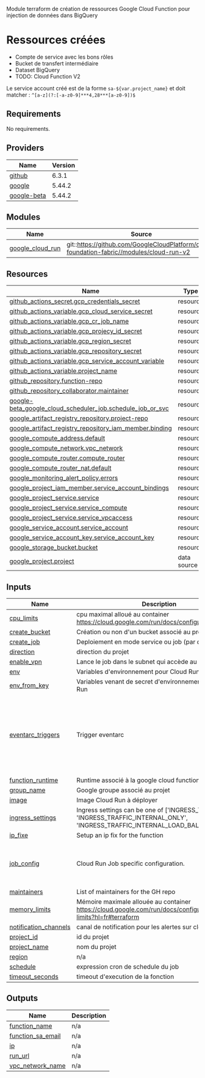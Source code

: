 Module terraform de création de ressources Google Cloud Function pour injection de données dans BigQuery

# Ressources créées
* Compte de service avec les bons rôles
* Bucket de transfert intermédiaire
* Dataset BigQuery
* TODO: Cloud Function V2

Le service account créé est de la forme `sa-${var.project_name}` et doit matcher : `^[a-z](?:[-a-z0-9]***4,28***[a-z0-9])$`

<!-- BEGIN_TF_DOCS -->
## Requirements

No requirements.

## Providers

| Name | Version |
|------|---------|
| <a name="provider_github"></a> [github](#provider\_github) | 6.3.1 |
| <a name="provider_google"></a> [google](#provider\_google) | 5.44.2 |
| <a name="provider_google-beta"></a> [google-beta](#provider\_google-beta) | 5.44.2 |

## Modules

| Name | Source | Version |
|------|--------|---------|
| <a name="module_google_cloud_run"></a> [google\_cloud\_run](#module\_google\_cloud\_run) | git::https://github.com/GoogleCloudPlatform/cloud-foundation-fabric//modules/cloud-run-v2 | v34.1.0 |

## Resources

| Name | Type |
|------|------|
| [github_actions_secret.gcp_credentials_secret](https://registry.terraform.io/providers/integrations/github/latest/docs/resources/actions_secret) | resource |
| [github_actions_variable.gcp_cloud_service_secret](https://registry.terraform.io/providers/integrations/github/latest/docs/resources/actions_variable) | resource |
| [github_actions_variable.gcp_cr_job_name](https://registry.terraform.io/providers/integrations/github/latest/docs/resources/actions_variable) | resource |
| [github_actions_variable.gcp_projecy_id_secret](https://registry.terraform.io/providers/integrations/github/latest/docs/resources/actions_variable) | resource |
| [github_actions_variable.gcp_region_secret](https://registry.terraform.io/providers/integrations/github/latest/docs/resources/actions_variable) | resource |
| [github_actions_variable.gcp_repository_secret](https://registry.terraform.io/providers/integrations/github/latest/docs/resources/actions_variable) | resource |
| [github_actions_variable.gcp_service_account_variable](https://registry.terraform.io/providers/integrations/github/latest/docs/resources/actions_variable) | resource |
| [github_actions_variable.project_name](https://registry.terraform.io/providers/integrations/github/latest/docs/resources/actions_variable) | resource |
| [github_repository.function-repo](https://registry.terraform.io/providers/integrations/github/latest/docs/resources/repository) | resource |
| [github_repository_collaborator.maintainer](https://registry.terraform.io/providers/integrations/github/latest/docs/resources/repository_collaborator) | resource |
| [google-beta_google_cloud_scheduler_job.schedule_job_or_svc](https://registry.terraform.io/providers/hashicorp/google-beta/latest/docs/resources/google_cloud_scheduler_job) | resource |
| [google_artifact_registry_repository.project-repo](https://registry.terraform.io/providers/hashicorp/google/latest/docs/resources/artifact_registry_repository) | resource |
| [google_artifact_registry_repository_iam_member.binding](https://registry.terraform.io/providers/hashicorp/google/latest/docs/resources/artifact_registry_repository_iam_member) | resource |
| [google_compute_address.default](https://registry.terraform.io/providers/hashicorp/google/latest/docs/resources/compute_address) | resource |
| [google_compute_network.vpc_network](https://registry.terraform.io/providers/hashicorp/google/latest/docs/resources/compute_network) | resource |
| [google_compute_router.compute_router](https://registry.terraform.io/providers/hashicorp/google/latest/docs/resources/compute_router) | resource |
| [google_compute_router_nat.default](https://registry.terraform.io/providers/hashicorp/google/latest/docs/resources/compute_router_nat) | resource |
| [google_monitoring_alert_policy.errors](https://registry.terraform.io/providers/hashicorp/google/latest/docs/resources/monitoring_alert_policy) | resource |
| [google_project_iam_member.service_account_bindings](https://registry.terraform.io/providers/hashicorp/google/latest/docs/resources/project_iam_member) | resource |
| [google_project_service.service](https://registry.terraform.io/providers/hashicorp/google/latest/docs/resources/project_service) | resource |
| [google_project_service.service_compute](https://registry.terraform.io/providers/hashicorp/google/latest/docs/resources/project_service) | resource |
| [google_project_service.service_vpcaccess](https://registry.terraform.io/providers/hashicorp/google/latest/docs/resources/project_service) | resource |
| [google_service_account.service_account](https://registry.terraform.io/providers/hashicorp/google/latest/docs/resources/service_account) | resource |
| [google_service_account_key.service_account_key](https://registry.terraform.io/providers/hashicorp/google/latest/docs/resources/service_account_key) | resource |
| [google_storage_bucket.bucket](https://registry.terraform.io/providers/hashicorp/google/latest/docs/resources/storage_bucket) | resource |
| [google_project.project](https://registry.terraform.io/providers/hashicorp/google/latest/docs/data-sources/project) | data source |

## Inputs

| Name | Description | Type | Default | Required |
|------|-------------|------|---------|:--------:|
| <a name="input_cpu_limits"></a> [cpu\_limits](#input\_cpu\_limits) | cpu maximal alloué au container https://cloud.google.com/run/docs/configuring/cpu?hl=fr | `string` | `"1000m"` | no |
| <a name="input_create_bucket"></a> [create\_bucket](#input\_create\_bucket) | Création ou non d'un bucket associé au projet | `bool` | `true` | no |
| <a name="input_create_job"></a> [create\_job](#input\_create\_job) | Deploiement en mode service ou job (par défaut) | `bool` | `"true"` | no |
| <a name="input_direction"></a> [direction](#input\_direction) | direction du projet | `string` | n/a | yes |
| <a name="input_enable_vpn"></a> [enable\_vpn](#input\_enable\_vpn) | Lance le job dans le subnet qui accède au vpn | `bool` | `"false"` | no |
| <a name="input_env"></a> [env](#input\_env) | Variables d'environnement pour Cloud Run | `map(string)` | `null` | no |
| <a name="input_env_from_key"></a> [env\_from\_key](#input\_env\_from\_key) | Variables venant de secret d'environnement pour Cloud Run | `map(any)` | `null` | no |
| <a name="input_eventarc_triggers"></a> [eventarc\_triggers](#input\_eventarc\_triggers) | Trigger eventarc | <pre>object({<br/>    audit_log = optional(map(object({<br/>      method  = string<br/>      service = string<br/>    })))<br/>    pubsub                 = optional(map(string))<br/>    service_account_email  = optional(string)<br/>    service_account_create = optional(bool, false)<br/>  })</pre> | `{}` | no |
| <a name="input_function_runtime"></a> [function\_runtime](#input\_function\_runtime) | Runtime associé à la google cloud function | `string` | `"python311"` | no |
| <a name="input_group_name"></a> [group\_name](#input\_group\_name) | Google groupe associé au projet | `string` | `null` | no |
| <a name="input_image"></a> [image](#input\_image) | Image Cloud Run à déployer | `string` | `null` | no |
| <a name="input_ingress_settings"></a> [ingress\_settings](#input\_ingress\_settings) | Ingress settings can be one of ['INGRESS\_TRAFFIC\_ALL', 'INGRESS\_TRAFFIC\_INTERNAL\_ONLY', 'INGRESS\_TRAFFIC\_INTERNAL\_LOAD\_BALANCER'] | `string` | `"INGRESS_TRAFFIC_INTERNAL_LOAD_BALANCER"` | no |
| <a name="input_ip_fixe"></a> [ip\_fixe](#input\_ip\_fixe) | Setup an ip fix for the function | `bool` | `false` | no |
| <a name="input_job_config"></a> [job\_config](#input\_job\_config) | Cloud Run Job specific configuration. | <pre>object({<br/>    max_retries = optional(number)<br/>    task_count  = optional(number)<br/>    timeout     = optional(string)<br/>  })</pre> | `{}` | no |
| <a name="input_maintainers"></a> [maintainers](#input\_maintainers) | List of maintainers for the GH repo | `list(string)` | `null` | no |
| <a name="input_memory_limits"></a> [memory\_limits](#input\_memory\_limits) | Mémoire maximale allouée au container https://cloud.google.com/run/docs/configuring/memory-limits?hl=fr#terraform | `string` | `"512Mi"` | no |
| <a name="input_notification_channels"></a> [notification\_channels](#input\_notification\_channels) | canal de notification pour les alertes sur cloud run | `list(string)` | n/a | yes |
| <a name="input_project_id"></a> [project\_id](#input\_project\_id) | id du projet | `string` | n/a | yes |
| <a name="input_project_name"></a> [project\_name](#input\_project\_name) | nom du projet | `string` | n/a | yes |
| <a name="input_region"></a> [region](#input\_region) | n/a | `string` | `"europe-west1"` | no |
| <a name="input_schedule"></a> [schedule](#input\_schedule) | expression cron de schedule du job | `string` | `null` | no |
| <a name="input_timeout_seconds"></a> [timeout\_seconds](#input\_timeout\_seconds) | timeout d'execution de la fonction | `number` | `300` | no |

## Outputs

| Name | Description |
|------|-------------|
| <a name="output_function_name"></a> [function\_name](#output\_function\_name) | n/a |
| <a name="output_function_sa_email"></a> [function\_sa\_email](#output\_function\_sa\_email) | n/a |
| <a name="output_ip"></a> [ip](#output\_ip) | n/a |
| <a name="output_run_url"></a> [run\_url](#output\_run\_url) | n/a |
| <a name="output_vpc_network_name"></a> [vpc\_network\_name](#output\_vpc\_network\_name) | n/a |
<!-- END_TF_DOCS -->